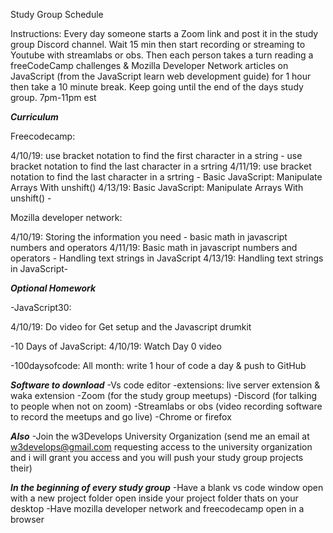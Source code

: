Study Group Schedule


Instructions: Every day someone starts a Zoom link and post it in the study group Discord channel. Wait 15 min then start recording or streaming to Youtube with streamlabs or obs. Then each person takes a turn reading a freeCodeCamp challenges & Mozilla Developer Network articles on JavaScript (from the JavaScript learn web development guide) for 1 hour then take a 10 minute break. Keep going until the end of the days study group. 7pm-11pm est

***Curriculum***

Freecodecamp:

4/10/19: use bracket notation to find the first character in a string - use bracket notation to find the last character in a srtring
4/11/19: use bracket notation to find the last character in a srtring - Basic JavaScript: Manipulate Arrays With unshift()
4/13/19: Basic JavaScript: Manipulate Arrays With unshift() -

Mozilla developer network:

4/10/19: Storing the information you need - basic math in javascript numbers and operators
4/11/19: Basic math in javascript numbers and operators - Handling text strings in Java​Script
4/13/19: Handling text strings in Java​Script- 


***Optional Homework***

-JavaScript30:

4/10/19: Do video for Get setup and the Javascript drumkit 


-10 Days of JavaScript:
4/10/19: Watch Day 0 video


-100daysofcode:
All month: write 1 hour of code a day & push to GitHub


***Software to download***
-Vs code editor -extensions: live server extension & waka extension
-Zoom (for the study group meetups)
-Discord (for talking to people when not on zoom)
-Streamlabs or obs (video recording software to record the meetups and go live)
-Chrome or firefox 


***Also***
-Join the w3Develops University Organization (send me an email at w3develops@gmail.com requesting access to the university organization and i will grant you access and you will push your study group projects their)


***In the beginning of every study group***
-Have a blank vs code window open with a new project folder open inside your project folder thats on your desktop
-Have mozilla developer network and freecodecamp open in a browser
